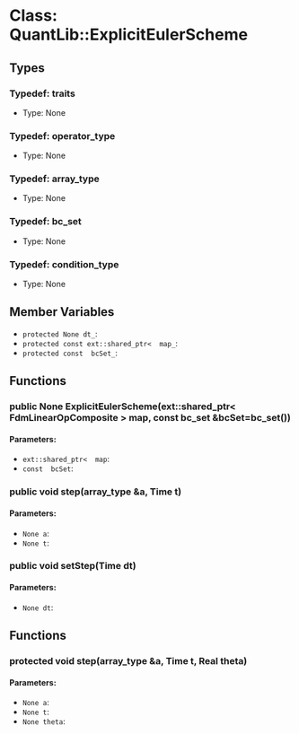 # Class: QuantLib::ExplicitEulerScheme

## Types
### Typedef: traits
- Type: None

### Typedef: operator_type
- Type: None

### Typedef: array_type
- Type: None

### Typedef: bc_set
- Type: None

### Typedef: condition_type
- Type: None

## Member Variables
- `protected None dt_`: 
- `protected const ext::shared_ptr<  map_`: 
- `protected const  bcSet_`: 

## Functions
### public None ExplicitEulerScheme(ext::shared_ptr< FdmLinearOpComposite > map, const bc_set &bcSet=bc_set())

#### Parameters:
- `ext::shared_ptr<  map`: 
- `const  bcSet`: 

### public void step(array_type &a, Time t)

#### Parameters:
- `None a`: 
- `None t`: 

### public void setStep(Time dt)

#### Parameters:
- `None dt`: 

## Functions
### protected void step(array_type &a, Time t, Real theta)

#### Parameters:
- `None a`: 
- `None t`: 
- `None theta`: 

